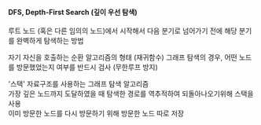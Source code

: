 #### DFS, Depth-First Search (깊이 우선 탐색)
루트 노드 (혹은 다른 임의의 노드)에서 시작해서 다음 분기로 넘어가기 전에 해당 분기를 
완벽하게 탐색하는 방법

자기 자신을 호출하는 순환 알고리즘의 형태 (재귀함수)
그래프 탐색의 경우, 어떤 노드를 방문했었는지 여부를 반드시 검사 (무한루프 방지)

'스택' 자료구조를 사용하는 그래프 탐색 알고리즘  
가장 깊은 노드까지 도달하였을 때 탐색한 경로를 역추적하여 되돌아나오기위해 스택을 사용  
이미 방문한 노드를 다시 방문하기 위해 방문한 노드 따로 저장  


